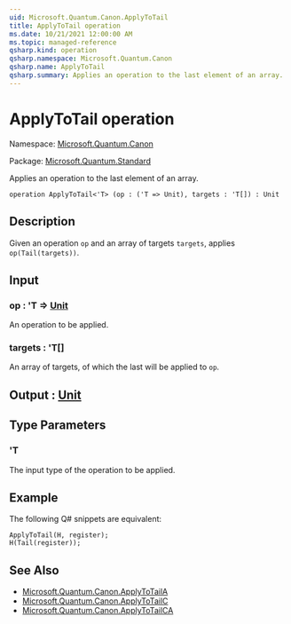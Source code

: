 ```yaml
---
uid: Microsoft.Quantum.Canon.ApplyToTail
title: ApplyToTail operation
ms.date: 10/21/2021 12:00:00 AM
ms.topic: managed-reference
qsharp.kind: operation
qsharp.namespace: Microsoft.Quantum.Canon
qsharp.name: ApplyToTail
qsharp.summary: Applies an operation to the last element of an array.
---
```


# ApplyToTail operation

Namespace: [Microsoft.Quantum.Canon](xref:Microsoft.Quantum.Canon)

Package: [Microsoft.Quantum.Standard](https://nuget.org/packages/Microsoft.Quantum.Standard)


Applies an operation to the last element of an array.

```qsharp
operation ApplyToTail<'T> (op : ('T => Unit), targets : 'T[]) : Unit
```


## Description

Given an operation `op` and an array of targets `targets`,applies `op(Tail(targets))`.

## Input

### op : 'T => [Unit](xref:microsoft.quantum.qsharp.valueliterals#unit-literal) 

An operation to be applied.


### targets : 'T[]

An array of targets, of which the last will be applied to `op`.



## Output : [Unit](xref:microsoft.quantum.qsharp.valueliterals#unit-literal)



## Type Parameters

### 'T

The input type of the operation to be applied.

## Example

The following Q# snippets are equivalent:```qsharpApplyToTail(H, register);H(Tail(register));```

## See Also

- [Microsoft.Quantum.Canon.ApplyToTailA](xref:Microsoft.Quantum.Canon.ApplyToTailA)
- [Microsoft.Quantum.Canon.ApplyToTailC](xref:Microsoft.Quantum.Canon.ApplyToTailC)
- [Microsoft.Quantum.Canon.ApplyToTailCA](xref:Microsoft.Quantum.Canon.ApplyToTailCA)